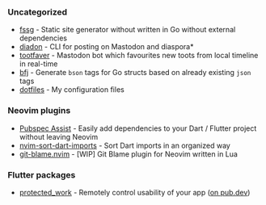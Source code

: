 ### Uncategorized
* [fssg](https://github.com/f-person/fssg) - Static site generator without written in Go without external dependencies
* [diadon](https://github.com/f-person/diadon) - CLI for posting on Mastodon and diaspora*
* [tootfaver](https://github.com/f-person/tootfaver) - Mastodon bot which favourites new toots from local timeline in real-time
* [bfj](https://github.com/f-person/bfj) - Generate `bson` tags for Go structs based on already existing `json` tags
* [dotfiles](https://github.com/f-person/dotfiles) - My configuration files

### Neovim plugins
* [Pubspec Assist](https://github.com/f-person/pubspec-assist-nvim) - Easily add dependencies to your Dart / Flutter project without leaving Neovim
* [nvim-sort-dart-imports](https://github.com/f-person/nvim-sort-dart-imports) - Sort Dart imports in an organized way
* [git-blame.nvim](https://github.com/f-person/git-blame.nvim) - [WIP] Git Blame plugin for Neovim written in Lua

### Flutter packages
* [protected_work](https://github.com/f-person/flutter_protected_work) - Remotely control usability of your app ([on pub.dev](https://pub.dev/packages/flutter_protected_work))

